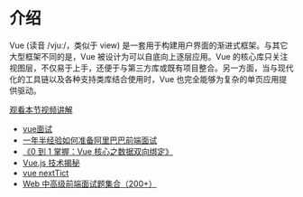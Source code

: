 # 介绍

Vue (读音 /vjuː/，类似于 view) 是一套用于构建用户界面的渐进式框架。与其它大型框架不同的是，Vue 被设计为可以自底向上逐层应用。Vue 的核心库只关注视图层，不仅易于上手，还便于与第三方库或既有项目整合。另一方面，当与现代化的工具链以及各种支持类库结合使用时，Vue 也完全能够为复杂的单页应用提供驱动。

<div class="vueschool"><a href="https://learning.dcloud.io/#/?vid=0" target="_blank" rel="sponsored noopener" title="观看本节视频讲解">观看本节视频讲解</a></div>





* [vue面试](https://juejin.cn/post/6844903918753808398)
* [一年半经验如何准备阿里巴巴前端面试](https://juejin.cn/post/6844904072345026574)
* [《0 到 1 掌握：Vue 核心之数据双向绑定》](https://juejin.im/post/6844903903822086151)
* [Vue.js 技术揭秘](https://ustbhuangyi.github.io/vue-analysis/)
* [vue nextTict](https://github.com/vuejs/vue/blob/v2.6.14/src/core/util/next-tick.js)
* [Web 中高级前端面试题集合（200+）](https://segmentfault.com/a/1190000021966814)
